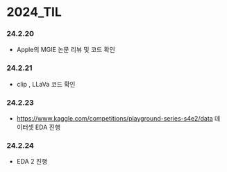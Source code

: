 # 2024_TIL

### 24.2.20
- Apple의 MGIE 논문 리뷰 및 코드 확인
### 24.2.21
- clip , LLaVa 코드 확인
### 24.2.23
- https://www.kaggle.com/competitions/playground-series-s4e2/data 데이터셋 EDA 진행

### 24.2.24
- EDA 2 진행
